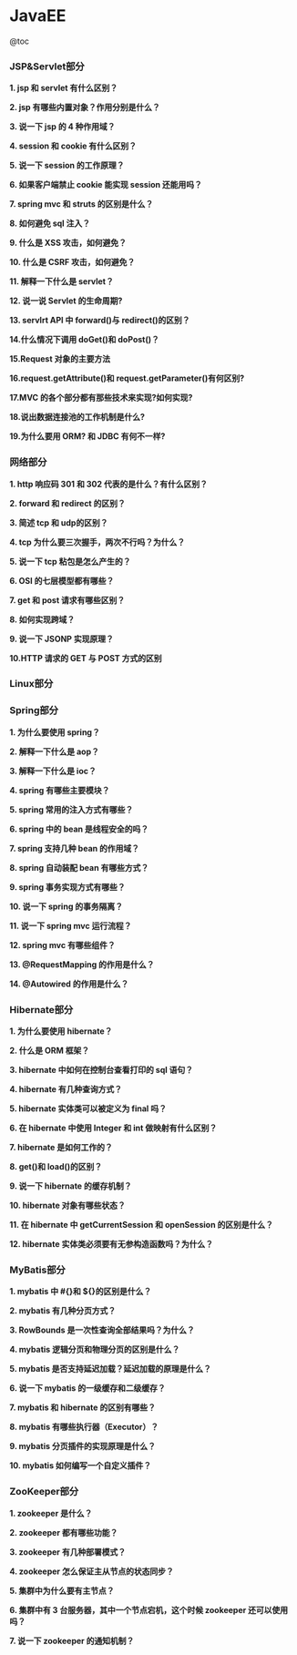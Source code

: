 # JavaEE

@toc

### JSP&Servlet部分

**1. jsp 和 servlet 有什么区别？**



**2. jsp 有哪些内置对象？作用分别是什么？**



**3. 说一下 jsp 的 4 种作用域？**



**4. session 和 cookie 有什么区别？**



**5. 说一下 session 的工作原理？**



**6. 如果客户端禁止 cookie 能实现 session 还能用吗？**



**7. spring mvc 和 struts 的区别是什么？**



**8. 如何避免 sql 注入？**



**9. 什么是 XSS 攻击，如何避免？**



**10. 什么是 CSRF 攻击，如何避免？**



**11. 解释一下什么是 servlet？**



**12. 说一说 Servlet 的生命周期?**



**13. servlrt API 中 forward()与 redirect()的区别？**



**14.什么情况下调用 doGet()和 doPost()？**



**15.Request 对象的主要方法**



**16.request.getAttribute()和 request.getParameter()有何区别?**



**17.MVC 的各个部分都有那些技术来实现?如何实现?**



**18.说出数据连接池的工作机制是什么?**


**19.为什么要用 ORM? 和 JDBC 有何不一样?**



### 网络部分

**1. http 响应码 301 和 302 代表的是什么？有什么区别？**



**2. forward 和 redirect 的区别？**



**3. 简述 tcp 和 udp的区别？**



**4. tcp 为什么要三次握手，两次不行吗？为什么？**



**5. 说一下 tcp 粘包是怎么产生的？**



**6. OSI 的七层模型都有哪些？**



**7. get 和 post 请求有哪些区别？**



**8. 如何实现跨域？**



**9. 说一下 JSONP 实现原理？**


**10.HTTP 请求的 GET 与 POST 方式的区别**

### Linux部分

### Spring部分

**1. 为什么要使用 spring？**

**2. 解释一下什么是 aop？**

**3. 解释一下什么是 ioc？**

**4. spring 有哪些主要模块？**

**5. spring 常用的注入方式有哪些？**

**6. spring 中的 bean 是线程安全的吗？**

**7. spring 支持几种 bean 的作用域？**

**8. spring 自动装配 bean 有哪些方式？**

**9. spring 事务实现方式有哪些？**

**10. 说一下 spring 的事务隔离？**

**11. 说一下 spring mvc 运行流程？**

**12. spring mvc 有哪些组件？**

**13. @RequestMapping 的作用是什么？**

**14. @Autowired 的作用是什么？**

### Hibernate部分

**1. 为什么要使用 hibernate？**

**2. 什么是 ORM 框架？**

**3. hibernate 中如何在控制台查看打印的 sql 语句？**

**4. hibernate 有几种查询方式？**

**5. hibernate 实体类可以被定义为 final 吗？**

**6. 在 hibernate 中使用 Integer 和 int 做映射有什么区别？**

**7. hibernate 是如何工作的？**

**8. get()和 load()的区别？**

**9. 说一下 hibernate 的缓存机制？**

**10. hibernate 对象有哪些状态？**

**11. 在 hibernate 中 getCurrentSession 和 openSession 的区别是什么？**

**12. hibernate 实体类必须要有无参构造函数吗？为什么？**

###  MyBatis部分

**1. mybatis 中 #{}和 ${}的区别是什么？**

**2. mybatis 有几种分页方式？**

**3. RowBounds 是一次性查询全部结果吗？为什么？**

**4. mybatis 逻辑分页和物理分页的区别是什么？**

**5. mybatis 是否支持延迟加载？延迟加载的原理是什么？**

**6. 说一下 mybatis 的一级缓存和二级缓存？**

**7. mybatis 和 hibernate 的区别有哪些？**

**8. mybatis 有哪些执行器（Executor）？**

**9. mybatis 分页插件的实现原理是什么？**

**10. mybatis 如何编写一个自定义插件？**


### ZooKeeper部分

**1. zookeeper 是什么？**

**2. zookeeper 都有哪些功能？**

**3. zookeeper 有几种部署模式？**

**4. zookeeper 怎么保证主从节点的状态同步？**

**5. 集群中为什么要有主节点？**

**6. 集群中有 3 台服务器，其中一个节点宕机，这个时候 zookeeper 还可以使用吗？**

**7. 说一下 zookeeper 的通知机制？**


